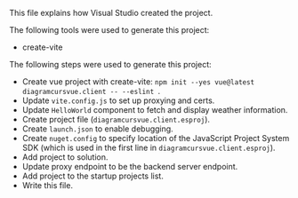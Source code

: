 This file explains how Visual Studio created the project.

The following tools were used to generate this project:
- create-vite

The following steps were used to generate this project:
- Create vue project with create-vite: `npm init --yes vue@latest diagramcursvue.client -- --eslint `.
- Update `vite.config.js` to set up proxying and certs.
- Update `HelloWorld` component to fetch and display weather information.
- Create project file (`diagramcursvue.client.esproj`).
- Create `launch.json` to enable debugging.
- Create `nuget.config` to specify location of the JavaScript Project System SDK (which is used in the first line in `diagramcursvue.client.esproj`).
- Add project to solution.
- Update proxy endpoint to be the backend server endpoint.
- Add project to the startup projects list.
- Write this file.
